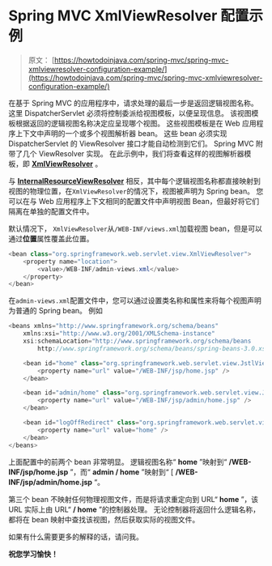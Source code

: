 # Spring MVC XmlViewResolver 配置示例

> 原文： [https://howtodoinjava.com/spring-mvc/spring-mvc-xmlviewresolver-configuration-example/](https://howtodoinjava.com/spring-mvc/spring-mvc-xmlviewresolver-configuration-example/)

在基于 Spring MVC 的应用程序中，请求处理的最后一步是返回逻辑视图名称。 这里 DispatcherServlet 必须将控制委派给视图模板，以便呈现信息。 该视图模板根据返回的逻辑视图名称决定应呈现哪个视图。 这些视图模板是在 Web 应用程序上下文中声明的一个或多个视图解析器 bean。 这些 bean 必须实现 DispatcherServlet 的 ViewResolver 接口才能自动检测到它们。 Spring MVC 附带了几个 ViewResolver 实现。 在此示例中，我们将查看这样的视图解析器模板，即 **[XmlViewResolver](https://docs.spring.io/spring/docs/current/javadoc-api/org/springframework/web/servlet/view/XmlViewResolver.html "XmlViewResolver")** 。

与 **[InternalResourceViewResolver](//howtodoinjava.com/spring/spring-mvc/spring-mvc-internalresourceviewresolver-configuration-example/ "internalresourceviewresolver")** 相反，其中每个逻辑视图名称都直接映射到视图的物理位置，在`XmlViewResolver`的情况下，视图被声明为 Spring bean。 您可以在与 Web 应用程序上下文相同的配置文件中声明视图 Bean，但最好将它们隔离在单独的配置文件中。

默认情况下， `XmlViewResolver`从`/WEB-INF/views.xml`加载视图 bean，但是可以通过**位置**属性覆盖此位置。

```java
<bean class="org.springframework.web.servlet.view.XmlViewResolver">
    <property name="location">
        <value>/WEB-INF/admin-views.xml</value>
    </property>
</bean>

```

在`admin-views.xml`配置文件中，您可以通过设置类名称和属性来将每个视图声明为普通的 Spring bean。 例如

```java
<beans xmlns="http://www.springframework.org/schema/beans"
    xmlns:xsi="http://www.w3.org/2001/XMLSchema-instance"
    xsi:schemaLocation="http://www.springframework.org/schema/beans
        http://www.springframework.org/schema/beans/spring-beans-3.0.xsd">

    <bean id="home" class="org.springframework.web.servlet.view.JstlView">
        <property name="url" value="/WEB-INF/jsp/home.jsp" />
    </bean>

    <bean id="admin/home" class="org.springframework.web.servlet.view.JstlView">
        <property name="url" value="/WEB-INF/jsp/admin/home.jsp" />
    </bean>

    <bean id="logOffRedirect" class="org.springframework.web.servlet.view.RedirectView">
        <property name="url" value="home" />
    </bean>
</beans>

```

上面配置中的前两个 bean 非常明显。 逻辑视图名称“ **home** ”映射到“ **/WEB-INF/jsp/home.jsp** ”，而“ **admin / home** ”映射到“ [ **/WEB-INF/jsp/admin/home.jsp** “。

第三个 bean 不映射任何物理视图文件，而是将请求重定向到 URL“ **home** ”，该 URL 实际上由 URL“ **/ home** ”的控制器处理。 无论控制器将返回什么逻辑名称，都将在 bean 映射中查找该视图，然后获取实际的视图文件。

如果有什么需要更多的解释的话，请问我。

**祝您学习愉快！**